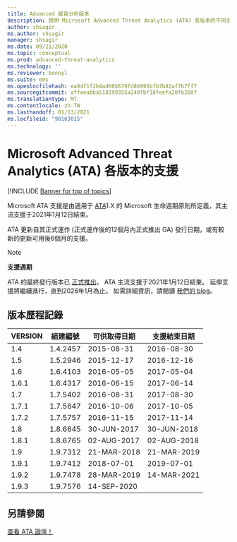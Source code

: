 ```yaml
---
title: Advanced 威脅分析版本
description: 說明 Microsoft Advanced Threat Analytics (ATA) 各版本的不同支援選項。
author: shsagir
ms.author: shsagir
manager: shsagir
ms.date: 09/21/2020
ms.topic: conceptual
ms.prod: advanced-threat-analytics
ms.technology: ''
ms.reviewer: bennyl
ms.suite: ems
ms.openlocfilehash: ea94f1f2b4ad60b679fd86995bfb7b82af7b7ff7
ms.sourcegitcommit: affaeabba518199355a248fbf18feefa28fb268f
ms.translationtype: MT
ms.contentlocale: zh-TW
ms.lasthandoff: 01/13/2021
ms.locfileid: "98163015"
---
```

# <a name="support-for-microsoft-advanced-threat-analytics-ata-versions"></a>Microsoft Advanced Threat Analytics (ATA) 各版本的支援

[!INCLUDE [Banner for top of topics](includes/banner.md)]

Microsoft ATA 支援是由適用于 [ATA](https://support.microsoft.com/lifecycle/search?alpha=Advanced%20Threat%20Analytics%201.X)1.X 的 Microsoft 生命週期原則所定義，其主流支援于2021年1月12日結束。

ATA 更新自其正式運作 (正式運作後的12個月內正式推出 GA) 發行日期，或有較新的更新可用後6個月的支援。

> [!NOTE]
> **支援週期**
>
> ATA 的最終發行版本已 [正式推出](https://support.microsoft.com/help/4568997/update-3-for-microsoft-advanced-threat-analytics-1-9)。 ATA 主流支援于2021年1月12日結束。 延伸支援將繼續進行，直到2026年1月為止。 如需詳細資訊，請閱讀 [我們的 blog](https://techcommunity.microsoft.com/t5/microsoft-security-and/end-of-mainstream-support-for-advanced-threat-analytics-january/ba-p/1539181)。

## <a name="version-history"></a>版本歷程記錄

|VERSION|組建編號|可供取得日期|支援結束日期|
|----|----|----|----|
|1.4|1.4.2457|2015-08-31|2016-08-30|
|1.5|1.5.2946|2015-12-17|2016-12-16|
|1.6|1.6.4103|2016-05-05|2017-05-04|
|1.6.1|1.6.4317|2016-06-15|2017-06-14|
|1.7|1.7.5402|2016-08-31|2017-08-30|
|1.7.1|1.7.5647|2016-10-06|2017-10-05|
|1.7.2|1.7.5757|2016-11-15|2017-11-14|
|1.8|1.8.6645|30-JUN-2017|30-JUN-2018|
|1.8.1|1.8.6765|02-AUG-2017|02-AUG-2018|
|1.9|1.9.7312|21-MAR-2018|21-MAR-2019|
|1.9.1|1.9.7412|2018-07-01|2019-07-01|
|1.9.2|1.9.7478|28-MAR-2019|14-MAR-2021|
|1.9.3|1.9.7576|14-SEP-2020||

## <a name="see-also"></a>另請參閱

[查看 ATA 論壇！](https://social.technet.microsoft.com/Forums/security/home?forum=mata)
